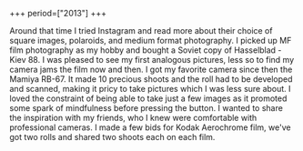 +++
period=["2013"]
+++

Around that time I tried Instagram and read more about their choice of square images, polaroids, and medium format photography. I picked up MF film photography as my hobby and bought a Soviet copy of Hasselblad - Kiev 88. I was pleased to see my first analogous pictures, less so to find my camera jams the film now and then. I got my favorite camera since then the Mamiya RB-67. It made 10 precious shoots and the roll had to be developed and scanned, making it pricy to take pictures which I was less sure about. I loved the constraint of being able to take just a few images as it promoted some spark of mindfulness before pressing the button. I wanted to share the inspiration with my friends, who I knew were comfortable with professional cameras. I made a few bids for Kodak Aerochrome film, we've got two rolls and shared two shoots each on each film.